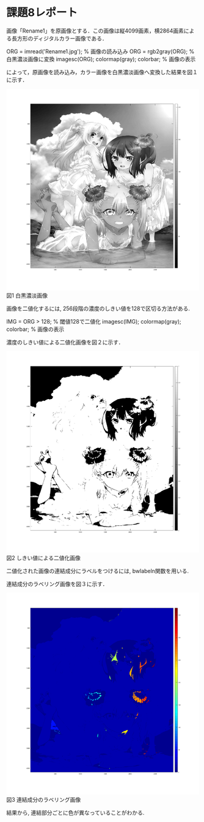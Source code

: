 # 課題8レポート

画像「Rename1」を原画像とする．この画像は縦4099画素，横2864画素による長方形のディジタルカラー画像である．

ORG = imread('Rename1.jpg'); % 画像の読み込み
ORG = rgb2gray(ORG); % 白黒濃淡画像に変換
imagesc(ORG); colormap(gray); colorbar; % 画像の表示

によって，原画像を読み込み，カラー画像を白黒濃淡画像へ変換した結果を図１に示す．

![原画像](https://github.com/shui16ec/lecture_image_processing/blob/master/image/kadai8_1.png?raw=true)  
図1 白黒濃淡画像

画像を二値化するには, 256段階の濃度のしきい値を128で区切る方法がある. 

IMG = ORG > 128; % 閾値128で二値化
imagesc(IMG); colormap(gray); colorbar; % 画像の表示

濃度のしきい値による二値化画像を図２に示す．

![原画像](https://github.com/shui16ec/lecture_image_processing/blob/master/image/kadai8_2.png?raw=true)  
図2 しきい値による二値化画像

二値化された画像の連結成分にラベルをつけるには, bwlabeln関数を用いる. 

連結成分のラベリング画像を図３に示す．

![原画像](https://github.com/shui16ec/lecture_image_processing/blob/master/image/kadai8_3.png?raw=true)  
図3 連結成分のラベリング画像

結果から, 連結部分ごとに色が異なっていることがわかる. 
